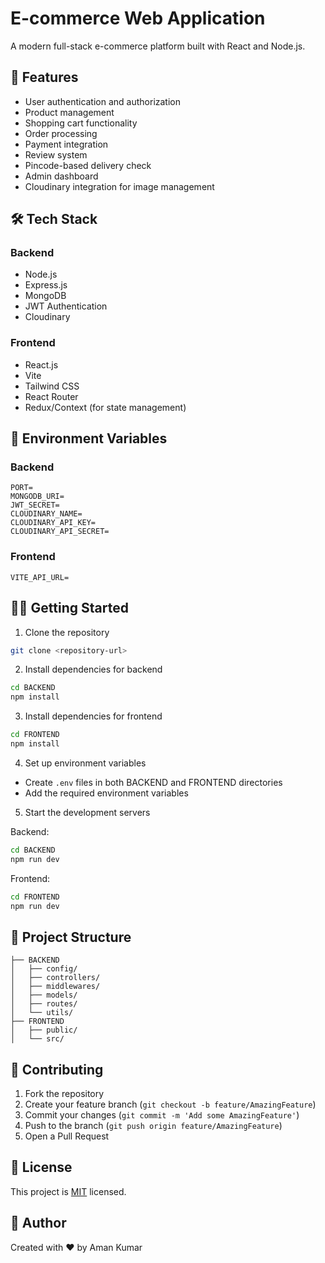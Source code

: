 # E-commerce Web Application

A modern full-stack e-commerce platform built with React and Node.js.

## 🚀 Features

- User authentication and authorization
- Product management
- Shopping cart functionality
- Order processing
- Payment integration
- Review system
- Pincode-based delivery check
- Admin dashboard
- Cloudinary integration for image management

## 🛠️ Tech Stack

### Backend

- Node.js
- Express.js
- MongoDB
- JWT Authentication
- Cloudinary

### Frontend

- React.js
- Vite
- Tailwind CSS
- React Router
- Redux/Context (for state management)

## 📝 Environment Variables

### Backend

```env
PORT=
MONGODB_URI=
JWT_SECRET=
CLOUDINARY_NAME=
CLOUDINARY_API_KEY=
CLOUDINARY_API_SECRET=
```

### Frontend

```env
VITE_API_URL=
```

## 🏃‍♂️ Getting Started

1. Clone the repository

```bash
git clone <repository-url>
```

2. Install dependencies for backend

```bash
cd BACKEND
npm install
```

3. Install dependencies for frontend

```bash
cd FRONTEND
npm install
```

4. Set up environment variables

- Create `.env` files in both BACKEND and FRONTEND directories
- Add the required environment variables

5. Start the development servers

Backend:

```bash
cd BACKEND
npm run dev
```

Frontend:

```bash
cd FRONTEND
npm run dev
```

## 📁 Project Structure

```
├── BACKEND
│   ├── config/
│   ├── controllers/
│   ├── middlewares/
│   ├── models/
│   ├── routes/
│   └── utils/
├── FRONTEND
│   ├── public/
│   └── src/
```

## 🤝 Contributing

1. Fork the repository
2. Create your feature branch (`git checkout -b feature/AmazingFeature`)
3. Commit your changes (`git commit -m 'Add some AmazingFeature'`)
4. Push to the branch (`git push origin feature/AmazingFeature`)
5. Open a Pull Request

## 📝 License

This project is [MIT](LICENSE) licensed.

## 👤 Author

Created with ❤️ by Aman Kumar

